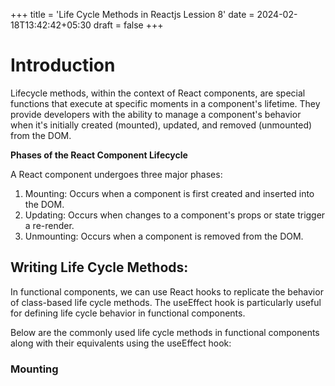 +++
title = 'Life Cycle Methods in Reactjs Lession 8'
date = 2024-02-18T13:42:42+05:30
draft = false
+++

# Introduction

Lifecycle methods, within the context of React components, are special functions that execute at specific moments in a component's lifetime. They provide developers with the ability to manage a component's behavior when it's initially created (mounted), updated, and removed (unmounted) from the DOM.

**Phases of the React Component Lifecycle**

A React component undergoes three major phases:

1. Mounting: Occurs when a component is first created and inserted into the DOM.
2. Updating: Occurs when changes to a component's props or state trigger a re-render.
3. Unmounting: Occurs when a component is removed from the DOM.

## Writing Life Cycle Methods:

In functional components, we can use React hooks to replicate the behavior of class-based life cycle methods. The useEffect hook is particularly useful for defining life cycle behavior in functional components.

Below are the commonly used life cycle methods in functional components along with their equivalents using the useEffect hook:

### Mounting


